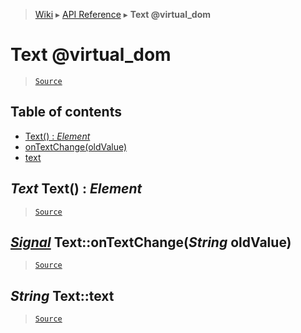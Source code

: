 > [Wiki](Home) ▸ [API Reference](API-Reference) ▸ **Text @virtual_dom**

Text @virtual_dom
=================

> [`Source`](/Neft-io/neft/tree/master/src/document/element/element/text.litcoffee#text-virtualdom)

## Table of contents
  * [Text() : *Element*](#text-text--element)
  * [onTextChange(oldValue)](#signal-textontextchangestring-oldvalue)
  * [text](#string-texttext)

*Text* Text() : *Element*
-------------------------

> [`Source`](/Neft-io/neft/tree/master/src/document/element/element/text.litcoffee#text-text--element)

[*Signal*](/Neft-io/neft/wiki/Signal-API.md#class-signal) Text::onTextChange(*String* oldValue)
----------------------------------------------

> [`Source`](/Neft-io/neft/tree/master/src/document/element/element/text.litcoffee#signal-textontextchangestring-oldvalue)

*String* Text::text
-------------------

> [`Source`](/Neft-io/neft/tree/master/src/document/element/element/text.litcoffee#string-texttext)

